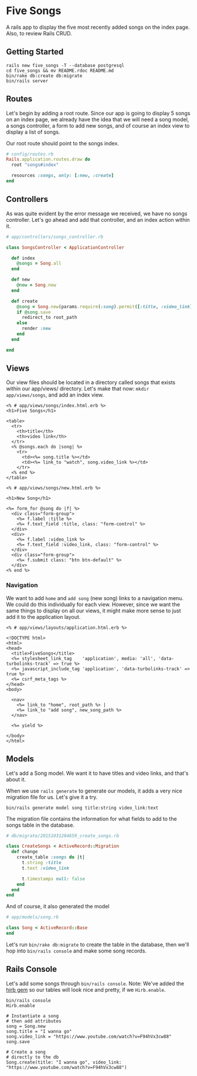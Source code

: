 # Five Songs
A rails app to display the five most recently added songs on the index page. Also, to review Rails CRUD.
  
## Getting Started
```shell
rails new five_songs -T --database postgresql
cd five_songs && mv README.rdoc README.md
bin/rake db:create db:migrate
bin/rails server
```
## Routes
Let's begin by adding a root route. Since our app is going to display 5 songs on an index page, we already have the idea that we will need a song model, a songs controller, a form to add new songs, and of course an index view to display a list of songs.  
  
Our root route should point to the songs index.  
  
```ruby
# config/routes.rb
Rails.application.routes.draw do
  root "songs#index"

  resources :songs, only: [:new, :create]
end
```
## Controllers
As was quite evident by the error message we received, we have no songs controller. Let's go ahead and add that controller, and an index action within it.  
  
```ruby
# app/controllers/songs_controller.rb

class SongsController < ApplicationController

  def index
    @songs = Song.all
  end

  def new
    @new = Song.new
  end

  def create
    @song = Song.new(params.require(:song).permit([:title, :video_link]))
    if @song.save
      redirect_to root_path
    else
      render :new
    end
  end

end
```

## Views
Our view files should be located in a directory called songs that exists within our app/views/ directory. Let's make that now: `mkdir app/views/songs`, and add an index view.  
```erb
<% # app/views/songs/index.html.erb %>
<h1>Five Songs</h1>

<table>
  <tr>
    <th>title</th>
    <th>video link</th>
  </tr>
  <% @songs.each do |song| %>
    <tr>
      <td><%= song.title %></td>
      <td><%= link_to "watch", song.video_link %></td>
    </tr>
  <% end %>
</table>

```
  
```erb
<% # app/views/songs/new.html.erb %>

<h1>New Song</h1>

<%= form_for @song do |f| %>
  <div class="form-group">
    <%= f.label :title %>
    <%= f.text_field :title, class: "form-control" %>
  </div>
  <div>
    <%= f.label :video_link %>
    <%= f.text_field :video_link, class: "form-control" %>
  </div>
  <div class="form-group">
    <%= f.submit class: "btn btn-default" %>
  </div>
<% end %>
```
### Navigation
We want to add `home` and `add song` (new song) links to a navigation menu. We could do this individually for each view. However, since we want the same things to display on all our views, it might make more sense to just add it to the application layout.

```erb
<% # app/views/layouts/application.html.erb %>

<!DOCTYPE html>
<html>
<head>
  <title>FiveSongs</title>
  <%= stylesheet_link_tag    'application', media: 'all', 'data-turbolinks-track' => true %>
  <%= javascript_include_tag 'application', 'data-turbolinks-track' => true %>
  <%= csrf_meta_tags %>
</head>
<body>

  <nav>
    <%= link_to "home", root_path %> | 
    <%= link_to "add song", new_song_path %>
  </nav>

  <%= yield %>

</body>
</html>
```

## Models
Let's add a Song model. We want it to have titles and video links, and that's about it.  
  
When we use `rails generate` to generate our models, it adds a very nice migration file for us. Let's give it a try.

```shell
bin/rails generate model song title:string video_link:text
```
The migration file contains the information for what fields to add to the songs table in the database.
```ruby
# db/migrate/20151031204659_create_songs.rb

class CreateSongs < ActiveRecord::Migration
  def change
    create_table :songs do |t|
      t.string :title
      t.text :video_link

      t.timestamps null: false
    end
  end
end
```
And of course, it also generated the model
```ruby
# app/models/song.rb

class Song < ActiveRecord::Base
end
```
Let's run `bin/rake db:migrate` to create the table in the database,
then we'll hop into `bin/rails console` and make some song records.

## Rails Console
Let's add some songs through `bin/rails console`. Note: We've added the [hirb gem](https://github.com/cldwalker/hirb) so our tables will look nice and pretty, if we `Hirb.enable`.
```shell
bin/rails console
Hirb.enable

# Instantiate a song
# then add attributes
song = Song.new
song.title = "I wanna go"
song.video_link = "https://www.youtube.com/watch?v=F94hVx3cw88"
song.save

# Create a song
# directly to the db
Song.create(title: "I wanna go", video_link: "https://www.youtube.com/watch?v=F94hVx3cw88")
```
